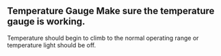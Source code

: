 ## Temperature Gauge Make sure the temperature gauge is working.
Temperature should begin to climb to the normal operating range or temperature light should be off.
